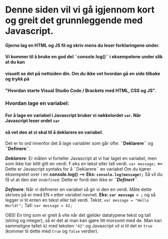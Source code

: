 # Denne siden vil vi gå igjennom kort og greit det grunnleggende med Javascript.

#### Gjerne lag en HTML og JS fil og skriv mens du leser forklaringene under.
#### Vi kommer til å bruke en god del ¨console.log()¨ i eksempelene under slik at du kan 
#### visuelt se det på nettsiden din. Om du ikke vet hvordan gå en side tilbake og trykk på
#### **"Hvordan starte Visual Studio Code / Brackets med HTML, CSS og JS".**

### Hvordan lage en variabel:
#### For å lage en variabel i Javascript bruker vi nøkkelordet `var`. Når Javascript leser ordet `var`
#### så vet den at vi skal til å deklarere en variabel. 

Det er to ord innenfor det å lage variabler som går ofte: **¨Deklarere¨** og **¨Definere¨**.

**_Deklarere_**: Er måten vi forteller Javascript at vi har laget en variabel, men som ikke har blitt 
gitt en verdi. F.eks en tekst eller tall verdi.
`var message;` <== Dette er Javascript syntaks for å ¨Deklarere¨ en variabel
Om du kjører eksempelet over i en **console.log()** ==> **Eks: `console.log(message);`**
Så vil du få ut at den sier *`Undefined`*. Dette er fordi den ikke er **_¨Definert¨_**.

**_Definere_**: Når vi definerer en variabel så gir vi den en verdi. Måte dette skrives på er med EN **`=`** 
etter variabel navnet. **Eks: `var message = ;`** og så legger vi til enten en tekst eller tall verdi.
Tekst: `var message = "Hello World!";`
Tall: `var message = 42;`

OBS!
En ting som er greit å vite når det gjelder datatypene tekst og tall (string og integer), så er det 
at man kan gjøre litt morsomt med de. Man kan sammeligne tallet `42` med teksten `"42"` og 
Javascript vil si til det er `true` (kommer til dette med `true` og `false` verdier).




